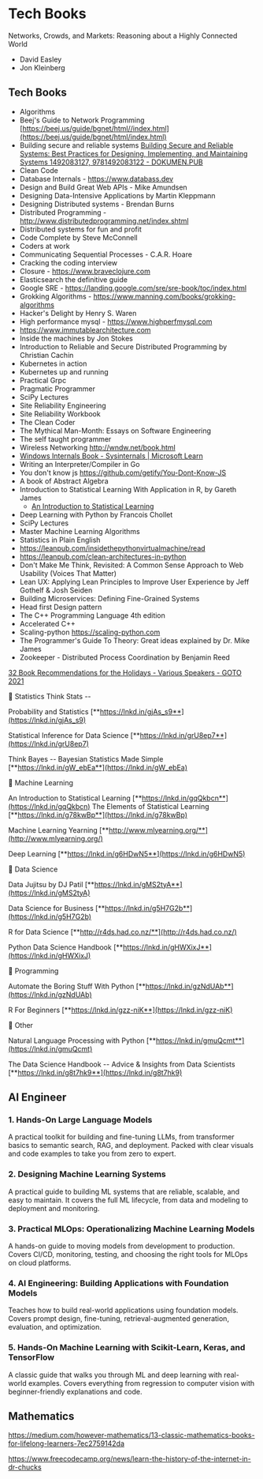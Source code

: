 # Tech Books

Networks, Crowds, and Markets: Reasoning about a Highly Connected World

- David Easley
- Jon Kleinberg

## Tech Books

- Algorithms
- Beej's Guide to Network Programming [https://beej.us/guide/bgnet/html//index.html](https://beej.us/guide/bgnet/html/index.html)
- Building secure and reliable systems [Building Secure and Reliable Systems: Best Practices for Designing, Implementing, and Maintaining Systems 1492083127, 9781492083122 - DOKUMEN.PUB](https://dokumen.pub/building-secure-and-reliable-systems-best-practices-for-designing-implementing-and-maintaining-systems-1492083127-9781492083122.html)
- Clean Code
- Database Internals - https://www.databass.dev
- Design and Build Great Web APIs - Mike Amundsen
- Designing Data-Intensive Applications by Martin Kleppmann
- Designing Distributed systems - Brendan Burns
- Distributed Programming - http://www.distributedprogramming.net/index.shtml
- Distributed systems for fun and profit
- Code Complete by Steve McConnell
- Coders at work
- Communicating Sequential Processes - C.A.R. Hoare
- Cracking the coding interview
- Closure - https://www.braveclojure.com
- Elasticsearch the definitive guide
- Google SRE - https://landing.google.com/sre/sre-book/toc/index.html
- Grokking Algorithms - https://www.manning.com/books/grokking-algorithms
- Hacker's Delight by Henry S. Waren
- High performance mysql - https://www.highperfmysql.com
- https://www.immutablearchitecture.com
- Inside the machines by Jon Stokes
- Introduction to Reliable and Secure Distributed Programming by Christian Cachin
- Kubernetes in action
- Kubernetes up and running
- Practical Grpc
- Pragmatic Programmer
- SciPy Lectures
- Site Reliability Engineering
- Site Reliability Workbook
- The Clean Coder
- The Mythical Man-Month: Essays on Software Engineering
- The self taught programmer
- Wireless Networking http://wndw.net/book.html
- [Windows Internals Book - Sysinternals | Microsoft Learn](https://learn.microsoft.com/en-us/sysinternals/resources/windows-internals)
- Writing an Interpreter/Compiler in Go
- You don't know js https://github.com/getify/You-Dont-Know-JS
- A book of Abstract Algebra
- Introduction to Statistical Learning With Application in R, by Gareth James
    - [An Introduction to Statistical Learning](https://www.statlearning.com/)
- Deep Learning with Python by Francois Chollet
- SciPy Lectures
- Master Machine Learning Algorithms
- Statistics in Plain English
- https://leanpub.com/insidethepythonvirtualmachine/read
- https://leanpub.com/clean-architectures-in-python
- Don't Make Me Think, Revisited: A Common Sense Approach to Web Usability (Voices That Matter)
- Lean UX: Applying Lean Principles to Improve User Experience by Jeff Gothelf & Josh Seiden
- Building Microservices: Defining Fine-Grained Systems
- Head first Design pattern
- The C++ Programming Language 4th edition
- Accelerated C++
- Scaling-python https://scaling-python.com
- The Programmer's Guide To Theory: Great ideas explained by Dr. Mike James
- Zookeeper - Distributed Process Coordination by Benjamin Reed

[32 Book Recommendations for the Holidays - Various Speakers - GOTO 2021](https://youtu.be/Pg698WXPtYw)

📕 Statistics Think Stats --

Probability and Statistics [**https://lnkd.in/gjAs_s9**](https://lnkd.in/gjAs_s9)

Statistical Inference for Data Science [**https://lnkd.in/grU8ep7**](https://lnkd.in/grU8ep7)

Think Bayes -- Bayesian Statistics Made Simple [**https://lnkd.in/gW_ebEa**](https://lnkd.in/gW_ebEa)

📗 Machine Learning

An Introduction to Statistical Learning [**https://lnkd.in/gqQkbcn**](https://lnkd.in/gqQkbcn) The Elements of Statistical Learning [**https://lnkd.in/g78kwBp**](https://lnkd.in/g78kwBp)

Machine Learning Yearning [**http://www.mlyearning.org/**](http://www.mlyearning.org/)

Deep Learning [**https://lnkd.in/g6HDwN5**](https://lnkd.in/g6HDwN5)

📘 Data Science

Data Jujitsu by DJ Patil [**https://lnkd.in/gMS2tyA**](https://lnkd.in/gMS2tyA)

Data Science for Business [**https://lnkd.in/g5H7G2b**](https://lnkd.in/g5H7G2b)

R for Data Science [**http://r4ds.had.co.nz/**](http://r4ds.had.co.nz/)

Python Data Science Handbook [**https://lnkd.in/gHWXixJ**](https://lnkd.in/gHWXixJ)

📙 Programming

Automate the Boring Stuff With Python [**https://lnkd.in/gzNdUAb**](https://lnkd.in/gzNdUAb)

R For Beginners [**https://lnkd.in/gzz-niK**](https://lnkd.in/gzz-niK)

📒 Other

Natural Language Processing with Python [**https://lnkd.in/gmuQcmt**](https://lnkd.in/gmuQcmt)

The Data Science Handbook -- Advice & Insights from Data Scientists [**https://lnkd.in/g8t7hk9**](https://lnkd.in/g8t7hk9)

## AI Engineer

### 1. Hands-On Large Language Models

A practical toolkit for building and fine-tuning LLMs, from transformer basics to semantic search, RAG, and deployment. Packed with clear visuals and code examples to take you from zero to expert.

### 2. Designing Machine Learning Systems

A practical guide to building ML systems that are reliable, scalable, and easy to maintain. It covers the full ML lifecycle, from data and modeling to deployment and monitoring.

### 3. Practical MLOps: Operationalizing Machine Learning Models

A hands-on guide to moving models from development to production. Covers CI/CD, monitoring, testing, and choosing the right tools for MLOps on cloud platforms.

### 4. AI Engineering: Building Applications with Foundation Models

Teaches how to build real-world applications using foundation models. Covers prompt design, fine-tuning, retrieval-augmented generation, evaluation, and optimization.

### 5. Hands-On Machine Learning with Scikit-Learn, Keras, and TensorFlow

A classic guide that walks you through ML and deep learning with real-world examples. Covers everything from regression to computer vision with beginner-friendly explanations and code.

## Mathematics

https://medium.com/however-mathematics/13-classic-mathematics-books-for-lifelong-learners-7ec2759142da

https://www.freecodecamp.org/news/learn-the-history-of-the-internet-in-dr-chucks
